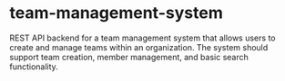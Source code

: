 # team-management-system
REST API backend for a team management system that allows users to create and manage teams within an organization. The system should support team creation, member management, and basic search functionality.
